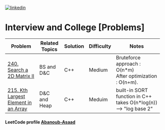 <a href="https://www.linkedin.com/in/abanoub-asaad"><img src="https://www.dennyzhang.com/wp-content/uploads/sns/linkedin.png" alt="linkedin" /></a> 

# Interview and College [Problems] 


 Problem | Related Topics  | Solution | Difficulty | Notes
  -- | -- | -- | -- | ---
[240. Search a 2D Matrix II](https://leetcode.com/problems/search-a-2d-matrix-ii)| BS and D&C | C++ | Medium | Bruteforce approach : O(n*m) <br> After optimization : O(n+m).
[215. Kth Largest Element in an Array](https://leetcode.com/problems/kth-largest-element-in-an-array/)| D&C and Heap | C++ | Meduim | built-in SORT function in C++ takes O(n*log(n)) --> "log base 2"

#### LeetCode profile [Abanoub-Asaad](https://leetcode.com/abanoub-asaad/)
